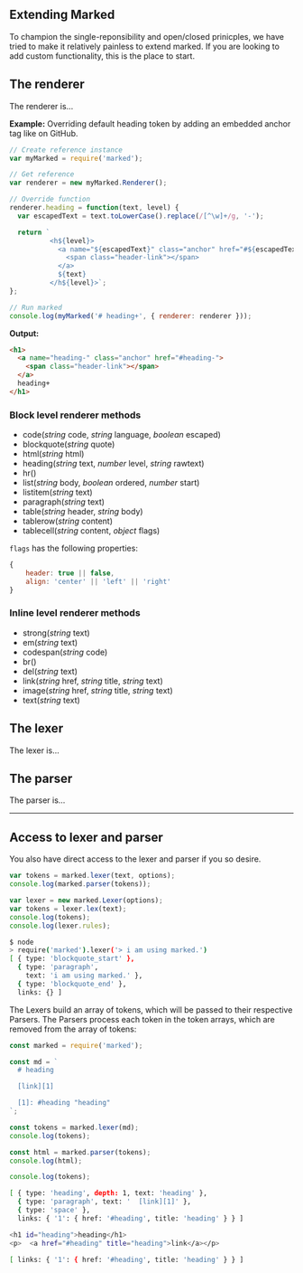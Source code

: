 ## Extending Marked

To champion the single-reponsibility and open/closed prinicples, we have tried to make it relatively painless to extend marked. If you are looking to add custom functionality, this is the place to start.

<h2 id="renderer">The renderer</h2>

The renderer is...

**Example:** Overriding default heading token by adding an embedded anchor tag like on GitHub.

```js
// Create reference instance
var myMarked = require('marked');

// Get reference
var renderer = new myMarked.Renderer();

// Override function
renderer.heading = function(text, level) {
  var escapedText = text.toLowerCase().replace(/[^\w]+/g, '-');

  return `
          <h${level}>
            <a name="${escapedText}" class="anchor" href="#${escapedText}">
              <span class="header-link"></span>
            </a>
            ${text}
          </h${level}>`;
};

// Run marked
console.log(myMarked('# heading+', { renderer: renderer }));
```

**Output:**

```html
<h1>
  <a name="heading-" class="anchor" href="#heading-">
    <span class="header-link"></span>
  </a>
  heading+
</h1>
```

### Block level renderer methods

- code(*string* code, *string* language, *boolean* escaped)
- blockquote(*string* quote)
- html(*string* html)
- heading(*string* text, *number* level, *string* rawtext)
- hr()
- list(*string* body, *boolean* ordered, *number* start)
- listitem(*string* text)
- paragraph(*string* text)
- table(*string* header, *string* body)
- tablerow(*string* content)
- tablecell(*string* content, *object* flags)

`flags` has the following properties:

```js
{
    header: true || false,
    align: 'center' || 'left' || 'right'
}
```

### Inline level renderer methods

- strong(*string* text)
- em(*string* text)
- codespan(*string* code)
- br()
- del(*string* text)
- link(*string* href, *string* title, *string* text)
- image(*string* href, *string* title, *string* text)
- text(*string* text)

<h2 id="lexer">The lexer</h2>

The lexer is...


<h2 id="parser">The parser</h2>

The parser is...

***

<h2 id="extend">Access to lexer and parser</h2>

You also have direct access to the lexer and parser if you so desire.

``` js
var tokens = marked.lexer(text, options);
console.log(marked.parser(tokens));
```

``` js
var lexer = new marked.Lexer(options);
var tokens = lexer.lex(text);
console.log(tokens);
console.log(lexer.rules);
```

``` bash
$ node
> require('marked').lexer('> i am using marked.')
[ { type: 'blockquote_start' },
  { type: 'paragraph',
    text: 'i am using marked.' },
  { type: 'blockquote_end' },
  links: {} ]
```

The Lexers build an array of tokens, which will be passed to their respective
Parsers. The Parsers process each token in the token arrays,
which are removed from the array of tokens:

``` js
const marked = require('marked');

const md = `
  # heading

  [link][1]

  [1]: #heading "heading"
`;

const tokens = marked.lexer(md);
console.log(tokens);

const html = marked.parser(tokens);
console.log(html);

console.log(tokens);
```

``` bash
[ { type: 'heading', depth: 1, text: 'heading' },
  { type: 'paragraph', text: '  [link][1]' },
  { type: 'space' },
  links: { '1': { href: '#heading', title: 'heading' } } ]

<h1 id="heading">heading</h1>
<p>  <a href="#heading" title="heading">link</a></p>

[ links: { '1': { href: '#heading', title: 'heading' } } ]
```

